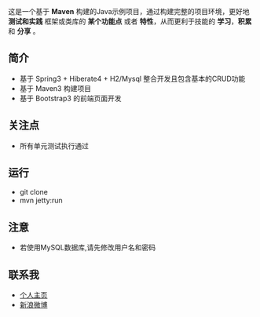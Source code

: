 这是一个基于 **Maven** 构建的Java示例项目，通过构建完整的项目环境，更好地 **测试和实践** 框架或类库的 **某个功能点** 或者 **特性**，从而更利于技能的 **学习**，**积累** 和 **分享** 。

## 简介 ##

- 基于 Spring3 + Hiberate4 + H2/Mysql 整合开发且包含基本的CRUD功能
- 基于 Maven3 构建项目
- 基于 Bootstrap3 的前端页面开发

## 关注点 ##

- 所有单元测试执行通过

## 运行 ##

- git clone
- mvn jetty:run

## 注意 ##

- 若使用MySQL数据库,请先修改用户名和密码

## 联系我 ##

- [个人主页](http://www.macrotea.com "http://www.macrotea.com")
- [新浪微博](http://weibo.com/macrotea "http://weibo.com/macrotea")
